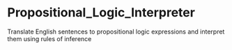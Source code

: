 # Propositional_Logic_Interpreter
Translate English sentences to propositional logic expressions and interpret them using rules of inference

